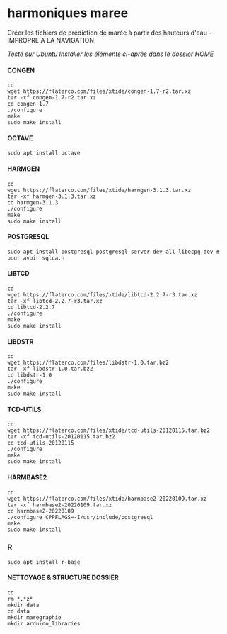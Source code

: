 # harmoniques maree
Créer les fichiers de prédiction de marée à partir des hauteurs d'eau - IMPROPRE A LA NAVIGATION


*Testé sur Ubuntu*
*Installer les éléments ci-après dans le dossier HOME*

#### CONGEN
```
cd
wget https://flaterco.com/files/xtide/congen-1.7-r2.tar.xz
tar -xf congen-1.7-r2.tar.xz
cd congen-1.7
./configure
make
sudo make install

```

#### OCTAVE

```
sudo apt install octave
```

#### HARMGEN

```
cd
wget https://flaterco.com/files/xtide/harmgen-3.1.3.tar.xz
tar -xf harmgen-3.1.3.tar.xz
cd harmgen-3.1.3
./configure
make
sudo make install
```

#### POSTGRESQL

```
sudo apt install postgresql postgresql-server-dev-all libecpg-dev # pour avoir sqlca.h
```


#### LIBTCD
```
cd 
wget https://flaterco.com/files/xtide/libtcd-2.2.7-r3.tar.xz
tar -xf libtcd-2.2.7-r3.tar.xz
cd libtcd-2.2.7
./configure
make
sudo make install
```


#### LIBDSTR
```
cd
wget https://flaterco.com/files/libdstr-1.0.tar.bz2
tar -xf libdstr-1.0.tar.bz2
cd libdstr-1.0
./configure
make
sudo make install
```
#### TCD-UTILS
```
cd
wget https://flaterco.com/files/xtide/tcd-utils-20120115.tar.bz2
tar -xf tcd-utils-20120115.tar.bz2
cd tcd-utils-20120115
./configure
make
sudo make install
```
#### HARMBASE2
```
cd
wget https://flaterco.com/files/xtide/harmbase2-20220109.tar.xz
tar -xf harmbase2-20220109.tar.xz
cd harmbase2-20220109
./configure CPPFLAGS=-I/usr/include/postgresql 
make
sudo make install
```
### R
```
sudo apt install r-base
```
#### NETTOYAGE & STRUCTURE DOSSIER
```
cd
rm *.*z*
mkdir data
cd data
mkdir maregraphie
mkdir arduino_libraries


